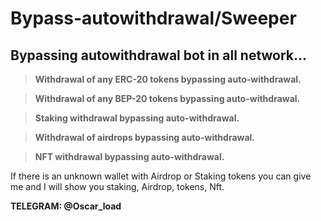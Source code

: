 # Bypass-autowithdrawal/Sweeper
## **Bypassing autowithdrawal bot in all network...**

>**Withdrawal of any ERC-20 tokens bypassing auto-withdrawal.**


>**Withdrawal of any BEP-20 tokens bypassing auto-withdrawal.**

>**Staking withdrawal bypassing auto-withdrawal.**

>**Withdrawal of airdrops bypassing auto-withdrawal.**

>**NFT withdrawal bypassing auto-withdrawal.**

If there is an unknown wallet with Airdrop or Staking tokens
you can give me and I will show you staking, Airdrop, tokens, Nft.


**TELEGRAM: @Oscar_load**
